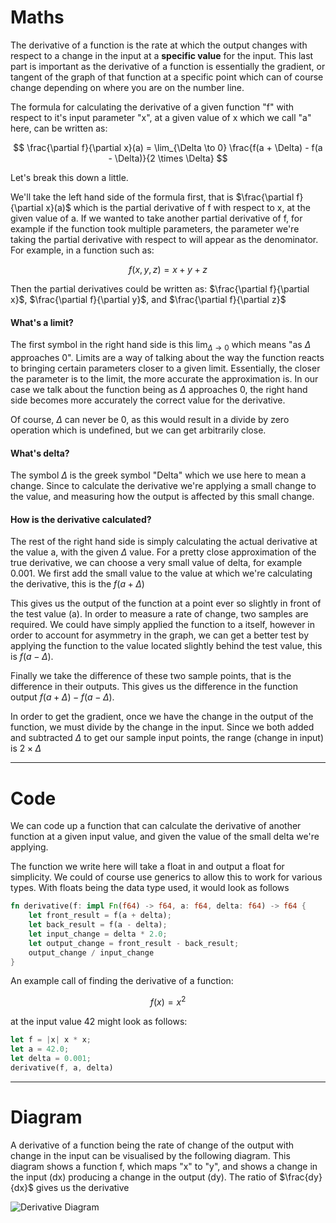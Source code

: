 # Maths #

The derivative of a function is the rate at which the output changes with respect to a change in the input at a **specific value** for the input. This last part is important as the derivative of a function is essentially the gradient, or tangent of the graph of that function at a specific point which can of course change depending on where you are on the number line.

The formula for calculating the derivative of a given function "f" with respect to it's input parameter "x", at a given value of x which we call "a" here, can be written as:

$$ \frac{\partial f}{\partial x}(a) = \lim_{\Delta \to 0} \frac{f(a + \Delta) - f(a - \Delta)}{2 \times \Delta} $$

Let's break this down a little.

We'll take the left hand side of the formula first, that is $\frac{\partial f}{\partial x}(a)$ which is the partial derivative of f with respect to x, at the given value of a. If we wanted to take another partial derivative of f, for example if the function took multiple parameters, the parameter we're taking the partial derivative with respect to will appear as the denominator. For example, in a function such as:

$$ f(x, y, z) = x + y + z $$

Then the partial derivatives could be written as:
$\frac{\partial f}{\partial x}$, $\frac{\partial f}{\partial y}$, and $\frac{\partial f}{\partial z}$

#### What's a limit? ####  

The first symbol in the right hand side is this $\lim_{\Delta \to 0}$ which means "as $\Delta$ approaches 0". Limits are a way of talking about the way the function reacts to bringing certain parameters closer to a given limit. Essentially, the closer the parameter is to the limit, the more accurate the approximation is. In our case we talk about the function being as $\Delta$ approaches 0, the right hand side becomes more accurately the correct value for the derivative.

Of course, $\Delta$ can never be 0, as this would result in a divide by zero operation which is undefined, but we can get arbitrarily close.

#### What's delta? ####  

The symbol $\Delta$ is the greek symbol "Delta" which we use here to mean a change. Since to calculate the derivative we're applying a small change to the value, and measuring how the output is affected by this small change.

#### How is the derivative calculated? ####

The rest of the right hand side is simply calculating the actual derivative at the value a, with the given $\Delta$ value. For a pretty close approximation of the true derivative, we can choose a very small value of delta, for example 0.001. We first add the small value to the value at which we're calculating the derivative, this is the $f(a + \Delta)$

This gives us the output of the function at a point ever so slightly in front of the test value (a). In order to measure a rate of change, two samples are required. We could have simply applied the function to a itself, however in order to account for asymmetry in the graph, we can get a better test by applying the function to the value located slightly behind the test value, this is $f(a - \Delta)$.

Finally we take the difference of these two sample points, that is the difference in their outputs. This gives us the difference in the function output $f(a + \Delta) - f(a - \Delta)$.

In order to get the gradient, once we have the change in the output of the function, we must divide by the change in the input. Since we both added and subtracted $\Delta$ to get our sample input points, the range (change in input) is $2 \times \Delta$

___
# Code #

We can code up a function that can calculate the derivative of another function at a given input value, and given the value of the small delta we're applying.

The function we write here will take a float in and output a float for simplicity. We could of course use generics to allow this to work for various types. With floats being the data type used, it would look as follows

```rust
fn derivative(f: impl Fn(f64) -> f64, a: f64, delta: f64) -> f64 {
    let front_result = f(a + delta);
    let back_result = f(a - delta);
    let input_change = delta * 2.0;
    let output_change = front_result - back_result;
    output_change / input_change
}
```

An example call of finding the derivative of a function:

$$ f(x) = x^2 $$

at the input value 42 might look as follows:

```rust
let f = |x| x * x;
let a = 42.0;
let delta = 0.001;
derivative(f, a, delta)
```

---
# Diagram #

A derivative of a function being the rate of change of the output with change in the input can be visualised by the following diagram. This diagram shows a function f, which maps "x" to "y", and shows a change in the input (dx) producing a change in the output (dy). The ratio of $\frac{dy}{dx}$ gives us the derivative

![Derivative Diagram](Derivatives%20Image.png)
